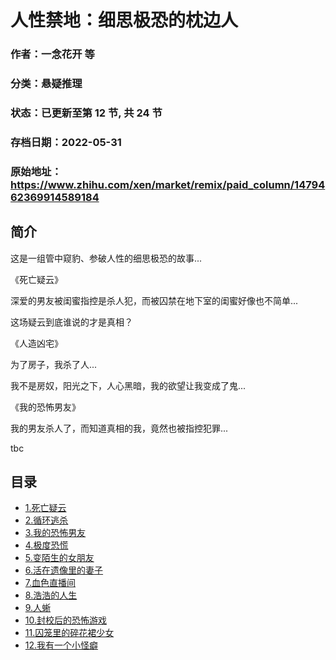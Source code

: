 # 人性禁地：细思极恐的枕边人

### 作者：一念花开 等

### 分类：悬疑推理

### 状态：已更新至第 12 节, 共 24 节

### 存档日期：2022-05-31

### 原始地址：https://www.zhihu.com/xen/market/remix/paid_column/1479462369914589184


## 简介
这是一组管中窥豹、参破人性的细思极恐的故事...


《死亡疑云》


深爱的男友被闺蜜指控是杀人犯，而被囚禁在地下室的闺蜜好像也不简单...


这场疑云到底谁说的才是真相？


《人造凶宅》


为了房子，我杀了人...


我不是房奴，阳光之下，人心黑暗，我的欲望让我变成了鬼...


《我的恐怖男友》


我的男友杀人了，而知道真相的我，竟然也被指控犯罪...


tbc




## 目录
- [1.死亡疑云](1.死亡疑云.md)
- [2.循环逃杀](2.循环逃杀.md)
- [3.我的恐怖男友](3.我的恐怖男友.md)
- [4.极度恐慌](4.极度恐慌.md)
- [5.变陌生的女朋友](5.变陌生的女朋友.md)
- [6.活在遗像里的妻子](6.活在遗像里的妻子.md)
- [7.血色直播间](7.血色直播间.md)
- [8.浩浩的人生](8.浩浩的人生.md)
- [9.人蜥](9.人蜥.md)
- [10.封校后的恐怖游戏](10.封校后的恐怖游戏.md)
- [11.囚笼里的碎花裙少女](11.囚笼里的碎花裙少女.md)
- [12.我有一个小怪癖](12.我有一个小怪癖.md)